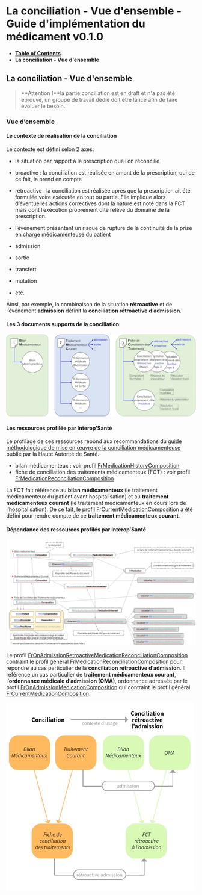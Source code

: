 # La conciliation - Vue d'ensemble - Guide d'implémentation du médicament v0.1.0

* [**Table of Contents**](toc.md)
* **La conciliation - Vue d'ensemble**

## La conciliation - Vue d'ensemble

> **Attention !**la partie conciliation est en draft et n'a pas été éprouvé, un groupe de travail dédié doit être lancé afin de faire évoluer le besoin.

### Vue d’ensemble

#### Le contexte de réalisation de la conciliation

Le contexte est défini selon 2 axes:

* la situation par rapport à la prescription que l’on réconcilie 
* proactive : la conciliation est réalisée en amont de la prescription, qui de ce fait, la prend en compte
* rétroactive : la conciliation est réalisée après que la prescription ait été formulée voire exécutée en tout ou partie. Elle implique alors d’éventuelles actions correctives dont la nature est noté dans la FCT mais dont l’exécution proprement dite relève du domaine de la prescription.
 
* l’événement présentant un risque de rupture de la continuité de la prise en charge médicamenteuse du patient 
* admission
* sortie
* transfert
* mutation
* etc.
 

Ainsi, par exemple, la combinaison de la situation **rétroactive** et de l’événement **admission** définit la **conciliation rétroactive d’admission**.

#### Les 3 documents supports de la conciliation

![](Conciliation1.jpg)

#### Les ressources profilée par Interop’Santé

Le profilage de ces ressources répond aux recommandations du [guide méthodologique de mise en œuvre de la conciliation médicamenteuse](https://www.has-sante.fr/jcms/c_2736453/fr/mettre-en-oeuvre-la-conciliation-des-traitements-medicamenteux-en-etablissement-de-sante) publié par la Haute Autorité de Santé.

* bilan médicamenteux : voir profil [FrMedicationHistoryComposition](StructureDefinition-fr-medication-history-composition.md)
* fiche de conciliation des traitements médicamenteux (FCT) : voir profil [FrMedicationReconciliationComposition](StructureDefinition-fr-medication-reconciliation-composition.md)

La FCT fait référence au **bilan médicamenteux** (le traitement médicamenteux du patient avant hospitalisation) et au **traitement médicamenteux courant** (le traitement médicamenteux en cours lors de l’hospitalisation). De ce fait, le profil [FrCurrentMedicationComposition](StructureDefinition-fr-current-medication-composition.md) a été défini pour rendre compte de ce **traitement médicamenteux courant**.

#### Dépendance des ressources profilés par Interop’Santé

![](Conciliation2.jpg)

Le profil [FrOnAdmissionRetroactiveMedicationReconciliationComposition](StructureDefinition-fr-on-admission-retroactive-reconciliation-composition.md) contraint le profil général [FrMedicationReconciliationComposition](StructureDefinition-fr-medication-reconciliation-composition.md) pour répondre au cas particulier de la **conciliation rétroactive d’admission**. Il référence un cas particulier de **traitement médicamenteux courant**, l’**ordonnance médicale d’admission (OMA)**, ordonnance adressée par le profil [FrOnAdmissionMedicationComposition](StructureDefinition-fr-on-admission-medication-composition.md) qui contraint le profil général [FrCurrentMedicationComposition](StructureDefinition-fr-current-medication-composition.md).

![](Conciliation3.jpg)

